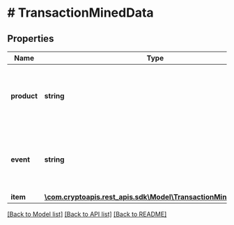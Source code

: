 # # TransactionMinedData

## Properties

Name | Type | Description | Notes
------------ | ------------- | ------------- | -------------
**product** | **string** | Represents the Crypto APIs 2.0 product which sends the callback. |
**event** | **string** | Defines the specific event, for which a callback subscription is set. |
**item** | [**\com.cryptoapis.rest_apis.sdk\Model\TransactionMinedDataItem**](TransactionMinedDataItem.md) |  |

[[Back to Model list]](../../README.md#models) [[Back to API list]](../../README.md#endpoints) [[Back to README]](../../README.md)
